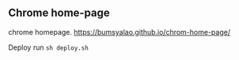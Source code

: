 ## Chrome home-page

chrome homepage. https://bumsyalao.github.io/chrom-home-page/

Deploy run `sh deploy.sh`
